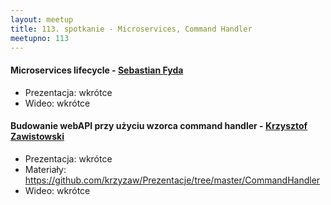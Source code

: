 ```yaml
---
layout: meetup
title: 113. spotkanie - Microservices, Command Handler
meetupno: 113
---
```


#### Microservices lifecycle - [Sebastian Fyda](https://twitter.com/sebastianfyda?lang=en)
* Prezentacja: wkrótce
* Wideo: wkrótce

#### Budowanie webAPI przy użyciu wzorca command handler - [Krzysztof Zawistowski](https://github.com/krzyzaw)
* Prezentacja: wkrótce
* Materiały: https://github.com/krzyzaw/Prezentacje/tree/master/CommandHandler
* Wideo: wkrótce
